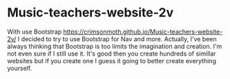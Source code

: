 # Music-teachers-website-2v
With use Bootstrap
https://crimsonmoth.github.io/Music-teachers-website-2v/
I decided to try to use Bootstrap for Nav and more. Actually, I've been always thinking that Bootstrap is too limits the imagination and creation.
I'm not even sure if I still use it. It's good then you create hundreds of simillar websites but if you create one I guess it going to better create everything yourself. 
